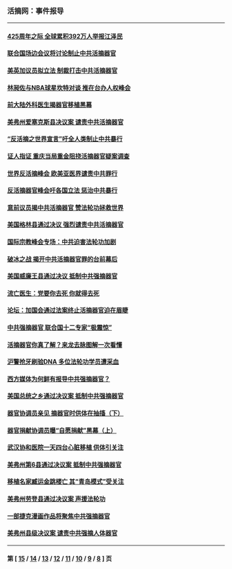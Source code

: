 ### 活摘网：事件报导
---
#### [425周年之际 全球累积392万人举报江泽民](../../pages/nf5877/n13719232.md?04300430) 
#### [联合国场边会议将讨论制止中共活摘器官](../../pages/nf5877/n13656361.md?04300430) 
#### [美英加议员拟立法 制裁打击中共活摘器官](../../pages/nf5877/n13430251.md?04300430) 
#### [林昶佐与NBA球星坎特对谈 推在台办人权峰会](../../pages/nf5877/n13414467.md?04300430) 
#### [前大陆外科医生揭器官移植黑幕](../../pages/nf5877/n13401416.md?04300430) 
#### [美弗州爱塞克斯县决议案 谴责中共活摘器官](../../pages/nf5877/n13320919.md?04300430) 
#### [“反活摘之世界宣言”吁全人类制止中共暴行](../../pages/nf5877/n13259730.md?04300430) 
#### [证人指证 重庆当局重金阻挠活摘器官疑案调查](../../pages/nf5877/n13259127.md?04300430) 
#### [世界反活摘峰会 欧美亚医界谴责中共罪行](../../pages/nf5877/n13253550.md?04300430) 
#### [反活摘器官峰会吁各国立法 惩治中共暴行](../../pages/nf5877/n13245052.md?04300430) 
#### [意前议员揭中共活摘器官 赞法轮功拯救世界](../../pages/nf5877/n13203445.md?04300430) 
#### [美国格林县通过决议 强烈谴责中共活摘器官](../../pages/nf5877/n13119367.md?04300430) 
#### [国际宗教峰会专场：中共迫害法轮功加剧](../../pages/nf5877/n13088279.md?04300430) 
#### [破冰之战 揭开中共活摘器官罪的台前幕后](../../pages/nf5877/n13082457.md?04300430) 
#### [美国威廉王县通过决议 抵制中共强摘器官](../../pages/nf5877/n13056521.md?04300430) 
#### [流亡医生：党要你去死 你就得去死](../../pages/nf5877/n13052835.md?04300430) 
#### [论坛：加国会通过法案终止活摘器官迫在眉睫](../../pages/nf5877/n13029839.md?04300430) 
#### [中共强摘器官 联合国十二专家“极震惊”](../../pages/nf5877/n13024313.md?04300430) 
#### [活摘器官你真了解？来龙去脉图解一次看懂](../../pages/nf5877/n13013820.md?04300430) 
#### [沪警抢牙刷验DNA 多位法轮功学员遭采血](../../pages/nf5877/n12969218.md?04300430) 
#### [西方媒体为何鲜有报导中共强摘器官？](../../pages/nf5877/n12932034.md?04300430) 
#### [美国总统之乡通过决议案 抵制中共强摘器官](../../pages/nf5877/n12908242.md?04300430) 
#### [器官协调员亲见 摘器官时供体在抽搐（下）](../../pages/nf5877/n12898622.md?04300430) 
#### [器官捐献协调员曝“自愿捐献”黑幕（上）](../../pages/nf5877/n12878830.md?04300430) 
#### [武汉协和医院一天四台心脏移植 供体引关注](../../pages/nf5877/n12863175.md?04300430) 
#### [美弗州第6县通过决议案 抵制中共强摘器官](../../pages/nf5877/n12805218.md?04300430) 
#### [移植名家臧运金跳楼亡 其“青岛模式”受关注](../../pages/nf5877/n12803746.md?04300430) 
#### [美弗州劳登县通过决议案 声援法轮功](../../pages/nf5877/n12785715.md?04300430) 
#### [一部捷克漫画作品将聚焦中共强摘器官](../../pages/nf5877/n12785954.md?04300430) 
#### [美弗州县级决议案 谴责中共强摘人体器官](../../pages/nf5877/n12721290.md?04300430) 

---
#### 第 [ [15](./15.md?04300430) / [14](./14.md?04300430) / [13](./13.md?04300430) / [12](./12.md?04300430) / [11](./11.md?04300430) / [10](./10.md?04300430) / [9](./9.md?04300430) / [8](./8.md?04300430) ] 页
